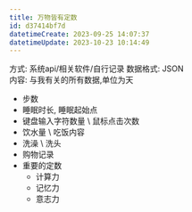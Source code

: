 ```yaml
---
title: 万物皆有定数
id: d37414bf7d
datetimeCreate: 2023-09-25 14:07:37
datetimeUpdate: 2023-10-23 10:14:49
---
```

方式:  系统api/相关软件/自行记录
数据格式: JSON  
内容: 与我有关的所有数据,单位为天
- 步数
- 睡眠时长, 睡眠起始点
- 键盘输入字符数量 \ 鼠标点击次数
- 饮水量 \ 吃饭内容
- 洗澡 \ 洗头 
- 购物记录
- 重要的定数
	- 计算力
	- 记忆力
	- 意志力

